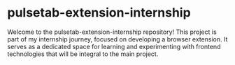 # pulsetab-extension-internship
Welcome to the pulsetab-extension-internship repository! This project is part of my internship journey, focused on developing a browser extension. It serves as a dedicated space for learning and experimenting with frontend technologies that will be integral to the main project.
